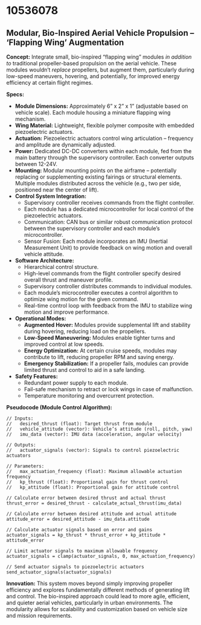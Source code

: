 # 10536078

## Modular, Bio-Inspired Aerial Vehicle Propulsion – ‘Flapping Wing’ Augmentation

**Concept:** Integrate small, bio-inspired “flapping wing” modules *in addition to* traditional propeller-based propulsion on the aerial vehicle. These modules wouldn’t *replace* propellers, but augment them, particularly during low-speed maneuvers, hovering, and potentially, for improved energy efficiency at certain flight regimes.

**Specs:**

*   **Module Dimensions:** Approximately 6” x 2” x 1” (adjustable based on vehicle scale). Each module housing a miniature flapping wing mechanism.
*   **Wing Material:** Lightweight, flexible polymer composite with embedded piezoelectric actuators.
*   **Actuation:** Piezoelectric actuators control wing articulation – frequency and amplitude are dynamically adjusted.
*   **Power:** Dedicated DC-DC converters within each module, fed from the main battery through the supervisory controller.  Each converter outputs between 12-24V.
*   **Mounting:** Modular mounting points on the airframe – potentially replacing or supplementing existing fairings or structural elements. Multiple modules distributed across the vehicle (e.g., two per side, positioned near the center of lift).
*   **Control System Integration:**
    *   Supervisory controller receives commands from the flight controller.
    *   Each module has a dedicated microcontroller for local control of the piezoelectric actuators.
    *   Communication:  CAN bus or similar robust communication protocol between the supervisory controller and each module’s microcontroller.
    *   Sensor Fusion: Each module incorporates an IMU (Inertial Measurement Unit) to provide feedback on wing motion and overall vehicle attitude.
*   **Software Architecture:**
    *   Hierarchical control structure.
    *   High-level commands from the flight controller specify desired overall thrust and maneuver profile.
    *   Supervisory controller distributes commands to individual modules.
    *   Each module’s microcontroller executes a control algorithm to optimize wing motion for the given command.
    *   Real-time control loop with feedback from the IMU to stabilize wing motion and improve performance.
*   **Operational Modes:**
    *   **Augmented Hover:** Modules provide supplemental lift and stability during hovering, reducing load on the propellers.
    *   **Low-Speed Maneuvering:** Modules enable tighter turns and improved control at low speeds.
    *   **Energy Optimization:** At certain cruise speeds, modules may contribute to lift, reducing propeller RPM and saving energy.
    *   **Emergency Stabilization:** If a propeller fails, modules can provide limited thrust and control to aid in a safe landing.
*   **Safety Features:**
    *   Redundant power supply to each module.
    *   Fail-safe mechanism to retract or lock wings in case of malfunction.
    *   Temperature monitoring and overcurrent protection.

**Pseudocode (Module Control Algorithm):**

```
// Inputs:
//   desired_thrust (float): Target thrust from module
//   vehicle_attitude (vector): Vehicle’s attitude (roll, pitch, yaw)
//   imu_data (vector): IMU data (acceleration, angular velocity)

// Outputs:
//   actuator_signals (vector): Signals to control piezoelectric actuators

// Parameters:
//   max_actuation_frequency (float): Maximum allowable actuation frequency
//   kp_thrust (float): Proportional gain for thrust control
//   kp_attitude (float): Proportional gain for attitude control

// Calculate error between desired thrust and actual thrust
thrust_error = desired_thrust - calculate_actual_thrust(imu_data)

// Calculate error between desired attitude and actual attitude
attitude_error = desired_attitude - imu_data.attitude

// Calculate actuator signals based on error and gains
actuator_signals = kp_thrust * thrust_error + kp_attitude * attitude_error

// Limit actuator signals to maximum allowable frequency
actuator_signals = clamp(actuator_signals, 0, max_actuation_frequency)

// Send actuator signals to piezoelectric actuators
send_actuator_signals(actuator_signals)
```

**Innovation:** This system moves beyond simply improving propeller efficiency and explores fundamentally different methods of generating lift and control. The bio-inspired approach could lead to more agile, efficient, and quieter aerial vehicles, particularly in urban environments.  The modularity allows for scalability and customization based on vehicle size and mission requirements.